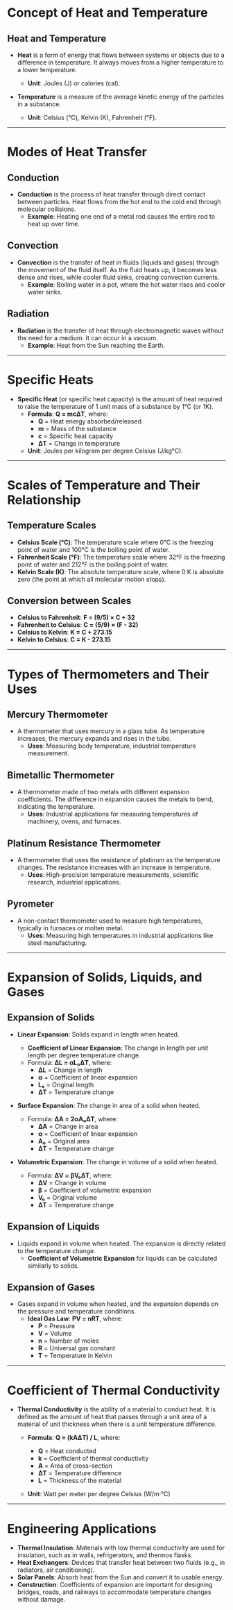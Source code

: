 # Concept of Heat and Temperature

## Heat and Temperature

- **Heat** is a form of energy that flows between systems or objects due to a difference in temperature. It always moves from a higher temperature to a lower temperature.
  - **Unit**: Joules (J) or calories (cal).
  
- **Temperature** is a measure of the average kinetic energy of the particles in a substance.
  - **Unit**: Celsius (°C), Kelvin (K), Fahrenheit (°F).

---

# Modes of Heat Transfer

## Conduction

- **Conduction** is the process of heat transfer through direct contact between particles. Heat flows from the hot end to the cold end through molecular collisions.
  - **Example**: Heating one end of a metal rod causes the entire rod to heat up over time.

## Convection

- **Convection** is the transfer of heat in fluids (liquids and gases) through the movement of the fluid itself. As the fluid heats up, it becomes less dense and rises, while cooler fluid sinks, creating convection currents.
  - **Example**: Boiling water in a pot, where the hot water rises and cooler water sinks.

## Radiation

- **Radiation** is the transfer of heat through electromagnetic waves without the need for a medium. It can occur in a vacuum.
  - **Example**: Heat from the Sun reaching the Earth.

---

# Specific Heats

- **Specific Heat** (or specific heat capacity) is the amount of heat required to raise the temperature of 1 unit mass of a substance by 1°C (or 1K).
  - **Formula**: **Q = mcΔT**, where:
    - **Q** = Heat energy absorbed/released
    - **m** = Mass of the substance
    - **c** = Specific heat capacity
    - **ΔT** = Change in temperature
  - **Unit**: Joules per kilogram per degree Celsius (J/kg°C).

---

# Scales of Temperature and Their Relationship

## Temperature Scales

- **Celsius Scale (°C)**: The temperature scale where 0°C is the freezing point of water and 100°C is the boiling point of water.
- **Fahrenheit Scale (°F)**: The temperature scale where 32°F is the freezing point of water and 212°F is the boiling point of water.
- **Kelvin Scale (K)**: The absolute temperature scale, where 0 K is absolute zero (the point at which all molecular motion stops).

## Conversion between Scales

- **Celsius to Fahrenheit**: **F = (9/5) × C + 32**
- **Fahrenheit to Celsius**: **C = (5/9) × (F - 32)**
- **Celsius to Kelvin**: **K = C + 273.15**
- **Kelvin to Celsius**: **C = K - 273.15**

---

# Types of Thermometers and Their Uses

## Mercury Thermometer

- A thermometer that uses mercury in a glass tube. As temperature increases, the mercury expands and rises in the tube.
  - **Uses**: Measuring body temperature, industrial temperature measurement.

## Bimetallic Thermometer

- A thermometer made of two metals with different expansion coefficients. The difference in expansion causes the metals to bend, indicating the temperature.
  - **Uses**: Industrial applications for measuring temperatures of machinery, ovens, and furnaces.

## Platinum Resistance Thermometer

- A thermometer that uses the resistance of platinum as the temperature changes. The resistance increases with an increase in temperature.
  - **Uses**: High-precision temperature measurements, scientific research, industrial applications.

## Pyrometer

- A non-contact thermometer used to measure high temperatures, typically in furnaces or molten metal.
  - **Uses**: Measuring high temperatures in industrial applications like steel manufacturing.

---

# Expansion of Solids, Liquids, and Gases

## Expansion of Solids

- **Linear Expansion**: Solids expand in length when heated.
  - **Coefficient of Linear Expansion**: The change in length per unit length per degree temperature change.
  - Formula: **ΔL = αL₀ΔT**, where:
    - **ΔL** = Change in length
    - **α** = Coefficient of linear expansion
    - **L₀** = Original length
    - **ΔT** = Temperature change

- **Surface Expansion**: The change in area of a solid when heated.
  - Formula: **ΔA = 2αA₀ΔT**, where:
    - **ΔA** = Change in area
    - **α** = Coefficient of linear expansion
    - **A₀** = Original area
    - **ΔT** = Temperature change

- **Volumetric Expansion**: The change in volume of a solid when heated.
  - Formula: **ΔV = βV₀ΔT**, where:
    - **ΔV** = Change in volume
    - **β** = Coefficient of volumetric expansion
    - **V₀** = Original volume
    - **ΔT** = Temperature change

## Expansion of Liquids

- Liquids expand in volume when heated. The expansion is directly related to the temperature change.
  - **Coefficient of Volumetric Expansion** for liquids can be calculated similarly to solids.

## Expansion of Gases

- Gases expand in volume when heated, and the expansion depends on the pressure and temperature conditions.
  - **Ideal Gas Law**: **PV = nRT**, where:
    - **P** = Pressure
    - **V** = Volume
    - **n** = Number of moles
    - **R** = Universal gas constant
    - **T** = Temperature in Kelvin

---

# Coefficient of Thermal Conductivity

- **Thermal Conductivity** is the ability of a material to conduct heat. It is defined as the amount of heat that passes through a unit area of a material of unit thickness when there is a unit temperature difference.
  - **Formula**: **Q = (kAΔT) / L**, where:
    - **Q** = Heat conducted
    - **k** = Coefficient of thermal conductivity
    - **A** = Area of cross-section
    - **ΔT** = Temperature difference
    - **L** = Thickness of the material

  - **Unit**: Watt per meter per degree Celsius (W/m·°C)

---

# Engineering Applications

- **Thermal Insulation**: Materials with low thermal conductivity are used for insulation, such as in walls, refrigerators, and thermos flasks.
- **Heat Exchangers**: Devices that transfer heat between two fluids (e.g., in radiators, air conditioning).
- **Solar Panels**: Absorb heat from the Sun and convert it to usable energy.
- **Construction**: Coefficients of expansion are important for designing bridges, roads, and railways to accommodate temperature changes without damage.
